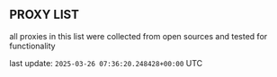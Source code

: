 ## PROXY LIST

all proxies in this list were collected from open sources and tested for functionality

last update: `2025-03-26 07:36:20.248428+00:00` UTC